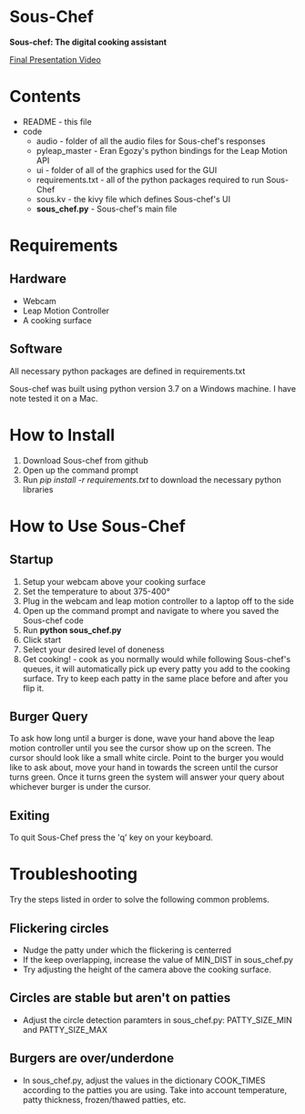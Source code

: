 # Sous-Chef
**Sous-chef: The digital cooking assistant**

[Final Presentation Video](https://youtu.be/cTHWWE7bAkg)

# Contents
* README - this file
* code
  * audio - folder of all the audio files for Sous-chef's responses
  * pyleap_master - Eran Egozy's python bindings for the Leap Motion API
  * ui - folder of all of the graphics used for the GUI
  * requirements.txt - all of the python packages required to run Sous-Chef
  * sous.kv - the kivy file which defines Sous-chef's UI
  * **sous_chef.py** - Sous-chef's main file


# Requirements
## Hardware
 * Webcam
 * Leap Motion Controller
 * A cooking surface

## Software
All necessary python packages are defined in requirements.txt

Sous-chef was built using python version 3.7 on a Windows machine. I have note tested it on a Mac.

# How to Install
1. Download Sous-chef from github
2. Open up the command prompt
3. Run _pip install -r requirements.txt_ to download the necessary python libraries

# How to Use Sous-Chef
## Startup
1. Setup your webcam above your cooking surface
2. Set the temperature to about 375-400°
3. Plug in the webcam and leap motion controller to a laptop off to the side
4. Open up the command prompt and navigate to where you saved the Sous-chef code
5. Run __python sous_chef.py__
6. Click start
7. Select your desired level of doneness
8. Get cooking! - cook as you normally would while following Sous-chef's queues, it will automatically pick up every patty you add to the cooking surface. Try to keep each patty in the same place before and after you flip it.

## Burger Query
To ask how long until a burger is done, wave your hand above the leap motion controller until you see the cursor show up on the screen. The cursor should look like a small white circle. Point to the burger you would like to ask about, move your hand in towards the screen until the cursor turns green. Once it turns green the system will answer your query about whichever burger is under the cursor. 

## Exiting
To quit Sous-Chef press the 'q' key on your keyboard.

# Troubleshooting
Try the steps listed in order to solve the following common problems.
## Flickering circles
 * Nudge the patty under which the flickering is centerred
 * If the keep overlapping, increase the value of MIN_DIST in sous_chef.py
 * Try adjusting the height of the camera above the cooking surface.
## Circles are stable but aren't on patties
 * Adjust the circle detection paramters in sous_chef.py: PATTY_SIZE_MIN and PATTY_SIZE_MAX
## Burgers are over/underdone
 * In sous_chef.py, adjust the values in the dictionary COOK_TIMES according to the patties you are using. Take into account temperature, patty thickness, frozen/thawed patties, etc.
